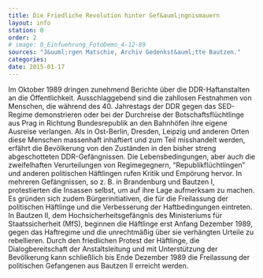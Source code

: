 ```yaml
---
title: Die Friedliche Revolution hinter Gef&auml;ngnismauern
layout: info
station: 0
order: 2
# image: 0_Einfuehrung_FotoDemo_4-12-89
sources: "J&uuml;rgen Matschie, Archiv Gedenkst&auml;tte Bautzen."
categories:
date: 2015-01-17
---
```

Im Oktober 1989 dringen zunehmend Berichte &uuml;ber die DDR-Haftanstalten an die &Ouml;ffentlichkeit. Ausschlaggebend sind die zahllosen Festnahmen von Menschen, die w&auml;hrend des 40. Jahrestags der DDR gegen das SED-Regime demonstrieren oder bei der Durchreise der Botschaftsfl&uuml;chtlinge aus Prag in Richtung Bundesrepublik an den Bahnh&ouml;fen ihre eigene Ausreise verlangen. Als in Ost-Berlin, Dresden, Leipzig und anderen Orten diese Menschen massenhaft inhaftiert und zum Teil misshandelt werden, erf&auml;hrt die Bev&ouml;lkerung von den Zust&auml;nden in den bisher streng abgeschotteten DDR-Gef&auml;ngnissen. Die Lebensbedingungen, aber auch die zweifelhaften Verurteilungen von Regimegegnern, &ldquo;Republikfl&uuml;chtlingen&rdquo; und anderen politischen H&auml;ftlingen rufen Kritik und Emp&ouml;rung hervor. In mehreren Gef&auml;ngnissen, so z. B. in Brandenburg und Bautzen I, protestierten die Insassen selbst, um auf ihre Lage aufmerksam zu machen. Es gr&uuml;nden sich zudem B&uuml;rgerinitiativen, die f&uuml;r die Freilassung der politischen H&auml;ftlinge und die Verbesserung der Haftbedingungen eintreten. In Bautzen II, dem Hochsicherheitsgef&auml;ngnis des Ministeriums f&uuml;r Staatssicherheit (MfS), beginnen die H&auml;ftlinge erst Anfang Dezember 1989, gegen das Haftregime und die unrechtm&auml;&szlig;ig &uuml;ber sie verh&auml;ngten Urteile zu rebellieren. Durch den friedlichen Protest der H&auml;ftlinge, die Dialogbereitschaft der Anstaltsleitung und mit Unterst&uuml;tzung der Bev&ouml;lkerung kann schlie&szlig;lich bis Ende Dezember 1989 die Freilassung der politischen Gefangenen aus Bautzen II erreicht werden.&nbsp;
